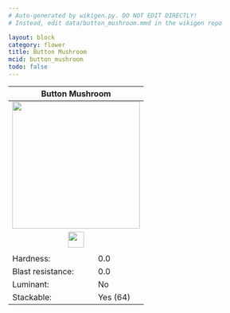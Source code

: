 ```yaml
---
# Auto-generated by wikigen.py. DO NOT EDIT DIRECTLY!
# Instead, edit data/button_mushroom.mmd in the wikigen repo

layout: block
category: flower
title: Button Mushroom
mcid: button_mushroom
todo: false
---
```


<table class="block-info"><thead><tr>
<th colspan=2>Button Mushroom</th>
</tr></thead><tbody><tr>
<tr><td colspan=2 style="text-align:center"><img src="/allotment/img/textures/allotment/button_mushroom.png" width="256" height="256" alt="" class="preview-icon"></td></tr>
<tr><td colspan=2 style="text-align:center"><img src="/allotment/img/inventory_textures/allotment/button_mushroom.png" width="32" height="32" alt="" class="inventory-icon"></td></tr>
<tr><td colspan=2 style="text-align:center"><span class="tool-info tool-none tool-level-0" title="Does not require or break faster with any tool"></span></td></tr>
<tr><td>Hardness:</td><td>0.0</td></tr>
<tr><td>Blast resistance:</td><td>0.0</td></tr>
<tr><td>Luminant:</td><td>No</td></tr>
<tr><td>Stackable:</td><td>Yes (64)</td></tr>
</tr></tbody></table>

